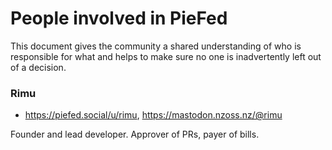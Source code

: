 # People involved in PieFed

This document gives the community a shared understanding of who is responsible for what and helps to make sure no one
is inadvertently left out of a decision.

### Rimu

- https://piefed.social/u/rimu, https://mastodon.nzoss.nz/@rimu

Founder and lead developer. Approver of PRs, payer of bills.
